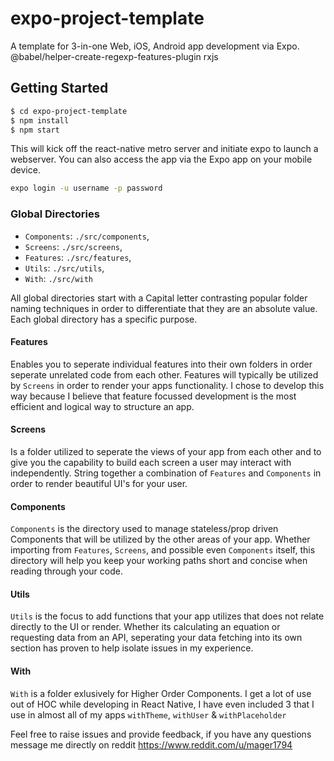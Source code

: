 # expo-project-template
A template for 3-in-one Web, iOS, Android app development via Expo.
@babel/helper-create-regexp-features-plugin
rxjs
## Getting Started

```sh
$ cd expo-project-template
$ npm install
$ npm start
```

This will kick off the react-native metro server and initiate expo to launch a webserver.  You can also access the app via the Expo app on your mobile device.

```sh
expo login -u username -p password
```

### Global Directories
- `Components`: `./src/components`,
- `Screens`: `./src/screens`,
- `Features`: `./src/features`,
- `Utils`: `./src/utils`,
- `With`: `./src/with`

All global directories start with a Capital letter contrasting popular folder naming techniques in order to differentiate that they are an absolute value.  Each global directory has a specific purpose.

#### Features
Enables you to seperate individual features into their own folders in order seperate unrelated code from each other.  Features will typically be utilized by `Screens` in order to render your apps functionality.  I chose to develop this way because I believe that feature focussed development is the most efficient and logical way to structure an app.

#### Screens
Is a folder utilized to seperate the views of your app from each other and to give you the capability to build each screen a user may interact with independently. String together a combination of `Features` and `Components` in order to render beautiful UI's for your user.

#### Components
`Components` is the directory used to manage stateless/prop driven Components that will be utilized by the other areas of your app.  Whether importing from `Features`, `Screens`, and possible even `Components` itself, this directory will help you keep your working paths short and concise when reading through your code.

#### Utils
`Utils` is the focus to add functions that your app utilizes that does not relate directly to the UI or render.  Whether its calculating an equation or requesting data from an API, seperating your data fetching into its own section has proven to help isolate issues in my experience.

#### With
`With` is a folder exlusively for Higher Order Components. I get a lot of use out of HOC while developing in React Native, I have even included 3 that I use in almost all of my apps `withTheme`, `withUser` & `withPlaceholder`

Feel free to raise issues and provide feedback, if you have any questions message me directly on reddit https://www.reddit.com/u/mager1794